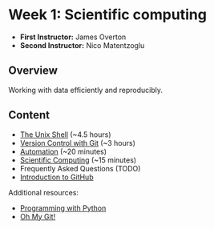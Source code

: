 # Week 1: Scientific computing

- **First Instructor:** James Overton
- **Second Instructor:** Nico Matentzoglu

## Overview

Working with data efficiently and reproducibly.

## Content

- [The Unix Shell](http://swcarpentry.github.io/shell-novice/) (~4.5 hours)
- [Version Control with Git](http://swcarpentry.github.io/git-novice/) (~3 hours)
- [Automation](automation.md) (~20 minutes)
- [Scientific Computing](scientific-computing.md) (~15 minutes)
- Frequently Asked Questions (TODO)
- [Introduction to GitHub](../01a-Github/)

Additional resources:

- [Programming with Python](https://swcarpentry.github.io/python-novice-inflammation/)
- [Oh My Git!](https://ohmygit.org)
